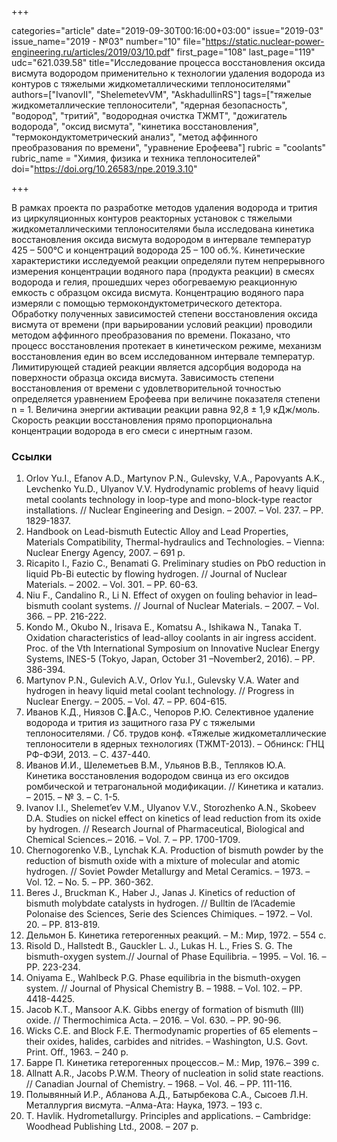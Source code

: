 +++

categories="article"
date="2019-09-30T00:16:00+03:00"
issue="2019-03"
issue_name="2019 - №03"
number="10"
file="https://static.nuclear-power-engineering.ru/articles/2019/03/10.pdf"
first_page="108"
last_page="119"
udc="621.039.58"
title="Исследование процесса восстановления оксида висмута водородом применительно к технологии удаления водорода из контуров с тяжелыми жидкометаллическими теплоносителями"
authors=["IvanovII", "ShelemetevVM", "AskhadullinRS"]
tags=["тяжелые жидкометаллические теплоносители", "ядерная безопасность", "водород", "тритий", "водородная очистка ТЖМТ", "дожигатель водорода", "оксид висмута", "кинетика восстановления", "термокондуктометрический анализ", "метод аффинного преобразования по времени", "уравнение Ерофеева"]
rubric = "coolants"
rubric_name = "Химия, физика и техника теплоносителей"
doi="https://doi.org/10.26583/npe.2019.3.10"

+++

В рамках проекта по разработке методов удаления водорода и трития из циркуляционных контуров реакторных установок с тяжелыми жидкометаллическими теплоносителями была исследована кинетика восстановления оксида висмута водородом в интервале температур 425 – 500°C и концентраций водорода 25 – 100 об.%. Кинетические характеристики исследуемой реакции определяли путем непрерывного измерения концентрации водяного пара (продукта реакции) в смесях водорода и гелия, прошедших через обогреваемую реакционную емкость с образцом оксида висмута. Концентрацию водяного пара измеряли с помощью термокондуктометрического детектора. Обработку полученных зависимостей степени восстановления оксида висмута от времени (при варьировании условий реакции) проводили методом аффинного преобразования по времени. Показано, что процесс восстановления протекает в кинетическом режиме, механизм восстановления един во всем исследованном интервале температур. Лимитирующей стадией реакции является адсорбция водорода на поверхности образца оксида висмута. Зависимость степени восстановления от времени с удовлетворительной точностью определяется уравнением Ерофеева при величине показателя степени n = 1. Величина энергии активации реакции равна 92,8 ± 1,9 кДж/моль. Скорость реакции восстановления прямо пропорциональна концентрации водорода в его смеси с инертным газом.

### Ссылки

1. Orlov Yu.I., Efanov A.D., Martynov P.N., Gulevsky, V.A., Papovyants A.K., Levchenko Yu.D., Ulyanov V.V. Hydrodynamic problems of heavy liquid metal coolants technology in loop-type and mono-block-type reactor installations. // Nuclear Engineering and Design. – 2007. – Vol. 237. – PP. 1829-1837.
2. Handbook on Lead-bismuth Eutectic Alloy and Lead Properties, Materials Compatibility, Thermal-hydraulics and Technologies. – Vienna: Nuclear Energy Agency, 2007. – 691 p.
3. Ricapito I., Fazio C., Benamati G. Preliminary studies on PbO reduction in liquid Pb-Bi eutectic by flowing hydrogen. // Journal of Nuclear Materials. – 2002. – Vol. 301. – PP. 60-63.
4. Niu F., Candalino R., Li N. Effect of oxygen on fouling behavior in lead–bismuth coolant systems. // Journal of Nuclear Materials. – 2007. – Vol. 366. – PP. 216-222.
5. Kondo M., Okubo N., Irisava E., Komatsu A., Ishikawa N., Tanaka T. Oxidation characteristics of lead-alloy coolants in air ingress accident. Proc. of the Vth International Symposium on Innovative Nuclear Energy Systems, INES-5 (Tokyo, Japan, October 31 –November2, 2016). – PP. 386-394.
6. Martynov P.N., Gulevich A.V., Orlov Yu.I., Gulevsky V.A. Water and hydrogen in heavy liquid metal coolant technology. // Progress in Nuclear Energy. – 2005. – Vol. 47. – PP. 604-615.
7. Иванов К.Д., Ниязов С.А.С., Чепоров Р.Ю. Селективное удаление водорода и трития из защитного газа РУ с тяжелыми теплоносителями. / Сб. трудов конф. «Тяжелые жидкометаллические теплоносители в ядерных технологиях (ТЖМТ-2013). – Обнинск: ГНЦ РФ-ФЭИ, 2013. – С. 437-440.
8. Иванов И.И., Шелеметьев В.М., Ульянов В.В., Тепляков Ю.А. Кинетика восстановления водородом свинца из его оксидов ромбической и тетрагональной модификации. // Кинетика и катализ. – 2015. – № 3. – С. 1-5.
9. Ivanov I.I., Shelemet’ev V.M., Ulyanov V.V., Storozhenko A.N., Skobeev D.A. Studies on nickel effect on kinetics of lead reduction from its oxide by hydrogen. // Research Journal of Pharmaceutical, Biological and Chemical Sciences.– 2016. – Vol. 7. – PP. 1700-1709.
10. Chernogorenko V.B., Lynchak K.A. Production of bismuth powder by the reduction of bismuth oxide with a mixture of molecular and atomic hydrogen. // Soviet Powder Metallurgy and Metal Ceramics. – 1973. – Vol. 12. – No. 5. – PP. 360-362.
11. Beres J., Bruckman K., Haber J., Janas J. Kinetics of reduction of bismuth molybdate catalysts in hydrogen. // Bulltin de l’Academie Polonaise des Sciences, Serie des Sciences Chimiques. – 1972. – Vol. 20. – PP. 813-819.
12. Дельмон Б. Кинетика гетерогенных реакций. – М.: Мир, 1972. – 554 c.
13. Risold D., Hallstedt B., Gauckler L. J., Lukas H. L., Fries S. G. The bismuth-oxygen system.// Journal of Phase Equilibria. – 1995. – Vol. 16. – PP. 223-234.
14. Oniyama E., Wahlbeck P.G. Phase equilibria in the bismuth-oxygen system. // Journal of Physical Chemistry B. – 1988. – Vol. 102. – PP. 4418-4425.
15. Jacob K.T., Mansoor A.K. Gibbs energy of formation of bismuth (III) oxide. // Thermochimica Acta. – 2016. – Vol. 630. – PP. 90-96.
16. Wicks C.E. and Block F.E. Thermodynamic properties of 65 elements – their oxides, halides, carbides and nitrides. – Washington, U.S. Govt. Print. Off., 1963. – 240 p.
17. Барре П. Кинетика гетерогенных процессов.– М.: Мир, 1976.– 399 c.
18. Allnatt A.R., Jacobs P.W.M. Theory of nucleation in solid state reactions. // Canadian Journal of Chemistry. – 1968. – Vol. 46. – PP. 111-116.
19. Полывянный И.Р., Абланова А.Д., Батырбекова С.А., Сысоев Л.Н. Металлургия висмута. –Алма-Ата: Наука, 1973. – 193 с.
20. T. Havlik. Hydrometallurgy. Principles and applications. – Cambridge: Woodhead Publishing Ltd., 2008. – 207 p.